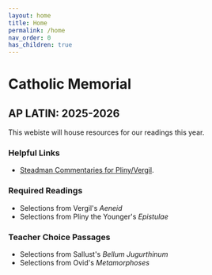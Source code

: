```yaml
---
layout: home
title: Home
permalink: /home
nav_order: 0
has_children: true
---
```


# Catholic Memorial
## AP LATIN: 2025-2026


This webiste will house resources for our readings this year.

### Helpful Links

- [Steadman Commentaries for Pliny/Vergil](https://geoffreysteadman.com/ap-pliny-and-vergil).

### Required Readings

- Selections from Vergil's *Aeneid*
- Selections from Pliny the Younger's *Epistulae*


### Teacher Choice Passages

- Selections from Sallust's *Bellum Jugurthinum*
- Selections from Ovid's *Metamorphoses*

